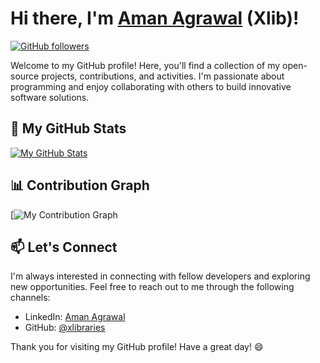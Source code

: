 # Hi there, I'm [Aman Agrawal](https://github.com/xlibraries) (Xlib)!

[![GitHub followers](https://img.shields.io/github/followers/xlibraries?style=social)](https://github.com/xlibraries)

Welcome to my GitHub profile! Here, you'll find a collection of my open-source projects, contributions, and activities. I'm passionate about programming and enjoy collaborating with others to build innovative software solutions.

## 🔭 My GitHub Stats

[![My GitHub Stats](https://github-readme-stats.vercel.app/api?username=xlibraries&show_icons=true&theme=dark)](https://github.com/xlibraries)

## 📊 Contribution Graph

[![My Contribution Graph](https://activity-graph.herokuapp.com/graph?username=xlibraries&theme=github)

## 📫 Let's Connect

I'm always interested in connecting with fellow developers and exploring new opportunities. Feel free to reach out to me through the following channels:

- LinkedIn: [Aman Agrawal](https://www.linkedin.com/in/xlib/)
- GitHub: [@xlibraries](https://github.com/xlibraries)

Thank you for visiting my GitHub profile! Have a great day! 😄
